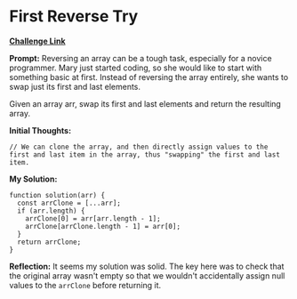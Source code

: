# First Reverse Try

[**Challenge Link**](https://app.codesignal.com/arcade/code-arcade/list-forest-edge/ND8nghbndTNKPP4Tb)

**Prompt:** Reversing an array can be a tough task, especially for a novice programmer. Mary just started coding, so she would like to start with something basic at first. Instead of reversing the array entirely, she wants to swap just its first and last elements.

Given an array arr, swap its first and last elements and return the resulting array.

**Initial Thoughts:**

```
// We can clone the array, and then directly assign values to the first and last item in the array, thus "swapping" the first and last item.
```

**My Solution:**

```
function solution(arr) {
  const arrClone = [...arr];
  if (arr.length) {
    arrClone[0] = arr[arr.length - 1];
    arrClone[arrClone.length - 1] = arr[0];
  }
  return arrClone;
}
```

**Reflection:** It seems my solution was solid. The key here was to check that the original array wasn't empty so that we wouldn't accidentally assign null values to the `arrClone` before returning it.

